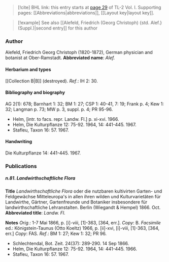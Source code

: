 > [!cite] BHL link: this entry starts at [page 29](https://www.biodiversitylibrary.org/page/33120160) of TL-2 Vol. I.
> Supporting pages: [[Abbreviations|abbreviations]], [[Layout key|layout key]].

> [!example] See also [[Alefeld, Friedrich (Georg Christoph) {std. Alef.} (Suppl.)|second entry]] for this author

### Author

Alefeld, Friedrich Georg Christoph (1820-1872), German physician and botanist at Ober-Ramstadt. 
**Abbreviated name**: *Alef.*

#### Herbarium and types

[[Collection B|B]] (destroyed).
*Ref*.: IH 2: 30.

#### Bibliography and biography

AG 2(1): 678; Barnhart 1: 32; BM 1: 27; CSP 1: 40-41, 7: 19; Frank p. 4; Kew 1: 32; Langman p. 73; MW p. 3, suppl. p. 4; PR 95-96.
- Helm, \[intr. to facs. repr. Landw. Fl.\] p. xi-xvi. 1966.
- Helm, Die Kulturpflanze 12: 75-92. 1964, 14: 441-445. 1967.
- Stafleu, Taxon 16: 57. 1967.

#### Handwriting

Die Kulturpflanze 14: 441-445. 1967.

### Publications

##### n.81. Landwirthschaftliche Flora

**Title**
*Landwirthschaftliche Flora* oder die nutzbaren kultivirten Garten- und Feldgewächse Mitteleuropa's in allen ihren wilden und Kulturvarietäten für Landwirthe, Gärtner, Gartenfreunde und Botaniker insbesondere für landwirthschaftliche Lehranstalten. Berlin (Wiegandt & Hempel) 1866. Oct.
**Abbreviated title**: *Landw. Fl.*

**Notes**
*Orig*.: 1-7 Mai 1866, p. \[i\]-viii, \[1\]-363, \[364, err.\]. *Copy*: B.
*Facsimile* ed.: Königstein-Taunus (Otto Koeltz) 1966, p. \[ii\]-xvi, \[i\]-viii, \[1\]-363, \[364, err.\] *Copy*: FAS.
*Ref*.: BM 1: 27; Kew 1: 32; PR 96.
- Schlechtendal, Bot. Zeit. 24(37): 289-290. 14 Sep 1866.
- Helm, Die Kulturpflanze 12: 75-92. 1964, 14: 441-445. 1966.
- Stafleu, Taxon 16: 57. 1967.

